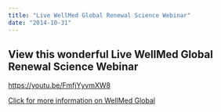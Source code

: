 ```yaml
---
title: "Live WellMed Global Renewal Science Webinar"
date: "2014-10-31"
---
```


## View this wonderful Live WellMed Global Renewal Science Webinar

https://youtu.be/FmfjYyvmXW8

[Click for more information on WellMed Global](https://www.powerofcenter.com/nourished-body/wellmed-global/ "Wellmed Global")

